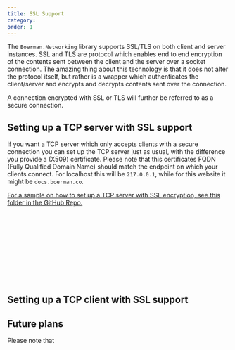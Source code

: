 ```yaml
---
title: SSL Support
category:
order: 1
---
```


The `Boerman.Networking` library supports SSL/TLS on both client and server instances. SSL and TLS are protocol which enables end to end encryption of the contents sent between the client and the server over a socket connection. The amazing thing about this technology is that it does not alter the protocol itself, but rather is a wrapper which authenticates the client/server and encrypts and decrypts contents sent over the connection.

A connection encrypted with SSL or TLS will further be referred to as a secure connection.

## Setting up a TCP server with SSL support

If you want a TCP server which only accepts clients with a secure connection you can set up the TCP server just as usual, with the difference you provide a (X509) certificate. Please note that this certificates FQDN (Fully Qualified Domain Name) should match the endpoint on which your clients connect. For localhost this will be `217.0.0.1`, while for this website it might be `docs.boerman.co`.

[For a sample on how to set up a TCP server with SSL encryption, see this folder in the GitHub Repo.](https://github.com/Boerman/Boerman.Networking/tree/master/TcpServerWithSSL)

&nbsp;

&nbsp;

## &nbsp;

## &nbsp;

## Setting up a TCP client with SSL support

## Future plans

Please note that